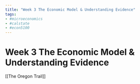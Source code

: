 ```yaml
---
title: "Week 3 The Economic Model & Understanding Evidence"
tags:
- #microeconomics 
- #calstate 
- #econ5100 
---
```

# Week 3 The Economic Model & Understanding Evidence

[[The Oregon Trail]]